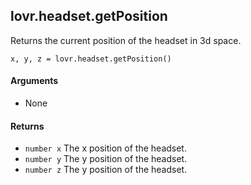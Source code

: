 <!--
category: reference
-->

lovr.headset.getPosition
---

Returns the current position of the headset in 3d space.

    x, y, z = lovr.headset.getPosition()

#### Arguments

- None

#### Returns

- `number x` The x position of the headset.
- `number y` The y position of the headset.
- `number z` The y position of the headset.
